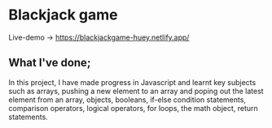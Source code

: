 # Blackjack game

Live-demo -> https://blackjackgame-huey.netlify.app/

## What I've done;
In this project, I have made progress in Javascript and learnt key subjects such as arrays, pushing a new element to an array and poping out the latest element from an array, objects, booleans, if-else condition statements, comparison operators, logical operators, for loops, the math object, return statements.
